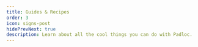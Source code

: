 ```yaml
---
title: Guides & Recipes
order: 3
icon: signs-post
hidePrevNext: true
description: Learn about all the cool things you can do with Padloc.
---
```

